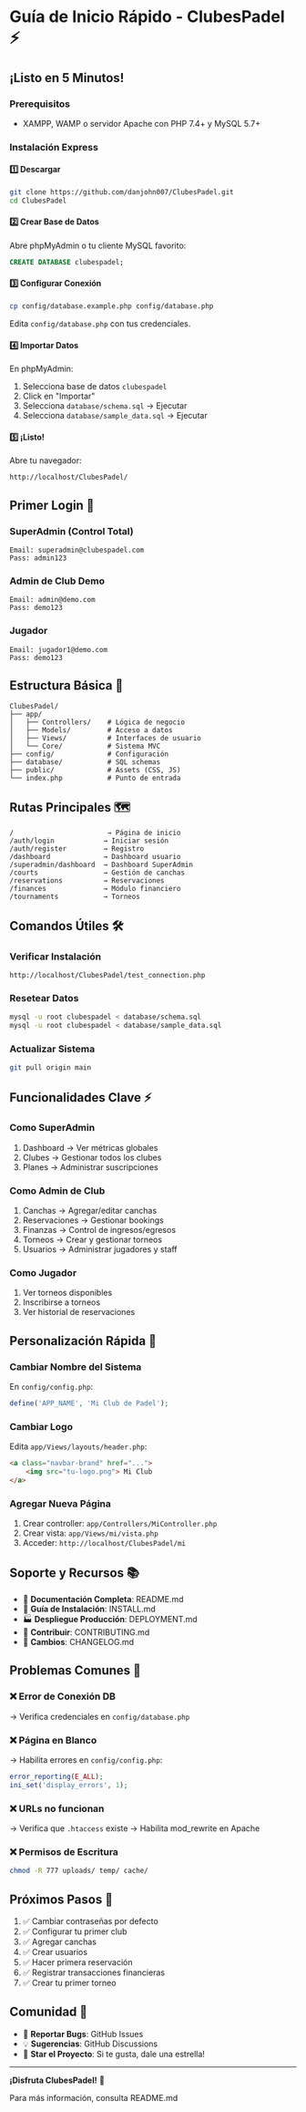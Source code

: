 # Guía de Inicio Rápido - ClubesPadel ⚡

## ¡Listo en 5 Minutos!

### Prerequisitos
- XAMPP, WAMP o servidor Apache con PHP 7.4+ y MySQL 5.7+

### Instalación Express

#### 1️⃣ Descargar
```bash
git clone https://github.com/danjohn007/ClubesPadel.git
cd ClubesPadel
```

#### 2️⃣ Crear Base de Datos
Abre phpMyAdmin o tu cliente MySQL favorito:
```sql
CREATE DATABASE clubespadel;
```

#### 3️⃣ Configurar Conexión
```bash
cp config/database.example.php config/database.php
```

Edita `config/database.php` con tus credenciales.

#### 4️⃣ Importar Datos
En phpMyAdmin:
1. Selecciona base de datos `clubespadel`
2. Click en "Importar"
3. Selecciona `database/schema.sql` → Ejecutar
4. Selecciona `database/sample_data.sql` → Ejecutar

#### 5️⃣ ¡Listo!
Abre tu navegador:
```
http://localhost/ClubesPadel/
```

## Primer Login 🔐

### SuperAdmin (Control Total)
```
Email: superadmin@clubespadel.com
Pass: admin123
```

### Admin de Club Demo
```
Email: admin@demo.com
Pass: demo123
```

### Jugador
```
Email: jugador1@demo.com
Pass: demo123
```

## Estructura Básica 📁

```
ClubesPadel/
├── app/
│   ├── Controllers/    # Lógica de negocio
│   ├── Models/         # Acceso a datos
│   ├── Views/          # Interfaces de usuario
│   └── Core/           # Sistema MVC
├── config/             # Configuración
├── database/           # SQL schemas
├── public/             # Assets (CSS, JS)
└── index.php           # Punto de entrada
```

## Rutas Principales 🗺️

```
/                       → Página de inicio
/auth/login            → Iniciar sesión
/auth/register         → Registro
/dashboard             → Dashboard usuario
/superadmin/dashboard  → Dashboard SuperAdmin
/courts                → Gestión de canchas
/reservations          → Reservaciones
/finances              → Módulo financiero
/tournaments           → Torneos
```

## Comandos Útiles 🛠️

### Verificar Instalación
```
http://localhost/ClubesPadel/test_connection.php
```

### Resetear Datos
```bash
mysql -u root clubespadel < database/schema.sql
mysql -u root clubespadel < database/sample_data.sql
```

### Actualizar Sistema
```bash
git pull origin main
```

## Funcionalidades Clave ⚡

### Como SuperAdmin
1. Dashboard → Ver métricas globales
2. Clubes → Gestionar todos los clubes
3. Planes → Administrar suscripciones

### Como Admin de Club
1. Canchas → Agregar/editar canchas
2. Reservaciones → Gestionar bookings
3. Finanzas → Control de ingresos/egresos
4. Torneos → Crear y gestionar torneos
5. Usuarios → Administrar jugadores y staff

### Como Jugador
1. Ver torneos disponibles
2. Inscribirse a torneos
3. Ver historial de reservaciones

## Personalización Rápida 🎨

### Cambiar Nombre del Sistema
En `config/config.php`:
```php
define('APP_NAME', 'Mi Club de Padel');
```

### Cambiar Logo
Edita `app/Views/layouts/header.php`:
```html
<a class="navbar-brand" href="...">
    <img src="tu-logo.png"> Mi Club
</a>
```

### Agregar Nueva Página
1. Crear controller: `app/Controllers/MiController.php`
2. Crear vista: `app/Views/mi/vista.php`
3. Acceder: `http://localhost/ClubesPadel/mi`

## Soporte y Recursos 📚

- 📖 **Documentación Completa**: README.md
- 🚀 **Guía de Instalación**: INSTALL.md
- 🏭 **Despliegue Producción**: DEPLOYMENT.md
- 🤝 **Contribuir**: CONTRIBUTING.md
- 📝 **Cambios**: CHANGELOG.md

## Problemas Comunes 🔧

### ❌ Error de Conexión DB
→ Verifica credenciales en `config/database.php`

### ❌ Página en Blanco
→ Habilita errores en `config/config.php`:
```php
error_reporting(E_ALL);
ini_set('display_errors', 1);
```

### ❌ URLs no funcionan
→ Verifica que `.htaccess` existe
→ Habilita mod_rewrite en Apache

### ❌ Permisos de Escritura
```bash
chmod -R 777 uploads/ temp/ cache/
```

## Próximos Pasos 🎯

1. ✅ Cambiar contraseñas por defecto
2. ✅ Configurar tu primer club
3. ✅ Agregar canchas
4. ✅ Crear usuarios
5. ✅ Hacer primera reservación
6. ✅ Registrar transacciones financieras
7. ✅ Crear tu primer torneo

## Comunidad 💬

- 🐛 **Reportar Bugs**: GitHub Issues
- 💡 **Sugerencias**: GitHub Discussions
- 🌟 **Star el Proyecto**: Si te gusta, dale una estrella!

---

**¡Disfruta ClubesPadel!** 🎾

Para más información, consulta README.md
